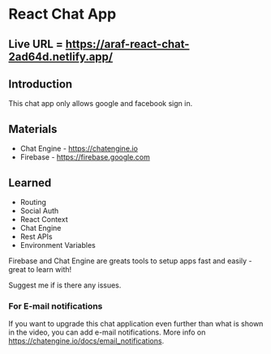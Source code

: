 # React Chat App

## Live URL = https://araf-react-chat-2ad64d.netlify.app/

## Introduction

This chat app only allows google and facebook sign in. 


## Materials
* Chat Engine - https://chatengine.io
* Firebase - https://firebase.google.com

## Learned 
* Routing
* Social Auth
* React Context
* Chat Engine
* Rest APIs
* Environment Variables

Firebase and Chat Engine are greats tools to setup apps fast and easily - great to learn with!

Suggest me if is there any issues.

### For E-mail notifications

If you want to upgrade this chat application even further than what is shown in the video, you can add e-mail notifications. More info on https://chatengine.io/docs/email_notifications.
